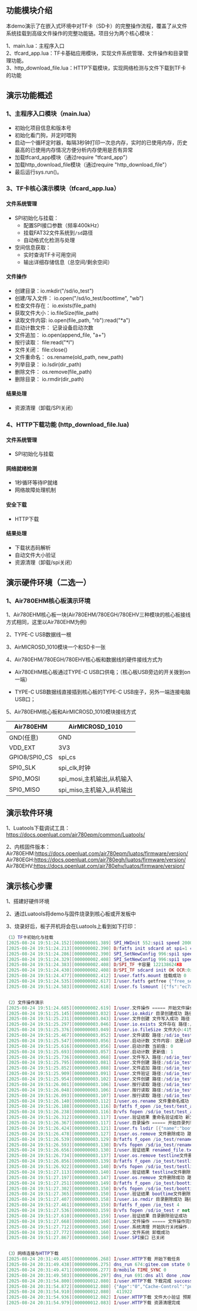 ## **功能模块介绍**

本demo演示了在嵌入式环境中对TF卡（SD卡）的完整操作流程，覆盖了从文件系统挂载到高级文件操作的完整功能链。项目分为两个核心模块：

1、main.lua：主程序入口 <br> 
2、tfcard_app.lua：TF卡基础应用模块，实现文件系统管理、文件操作和目录管理功能。<br> 
3、http_download_file.lua：HTTP下载模块，实现网络检测与文件下载到TF卡的功能

## **演示功能概述**

### 1、主程序入口模块（main.lua）

- 初始化项目信息和版本号
- 初始化看门狗，并定时喂狗
- 启动一个循环定时器，每隔3秒钟打印一次总内存，实时的已使用内存，历史最高的已使用内存情况方便分析内存使用是否有异常
- 加载tfcard_app模块（通过require "tfcard_app"）
- 加载http_download_file模块（通过require "http_download_file"）
- 最后运行sys.run()。



### 3、TF卡核心演示模块（tfcard_app.lua）

#### 文件系统管理

- SPI初始化与挂载：
  - 配置SPI接口参数（频率400kHz）
  - 挂载FAT32文件系统到`/sd`路径
  - 自动格式化检测与处理
- 空间信息获取：
  - 实时查询TF卡可用空间
  - 输出详细存储信息（总空间/剩余空间）
#### 文件操作
- 创建目录：io.mkdir("/sd/io_test")
- 创建/写入文件： io.open("/sd/io_test/boottime", "wb")
- 检查文件存在： io.exists(file_path)
- 获取文件大小：io.fileSize(file_path)
- 读取文件内容: io.open(file_path, "rb"):read("*a")
- 启动计数文件： 记录设备启动次数
- 文件追加： io.open(append_file, "a+")
- 按行读取： file:read("*l")
- 文件关闭： file:close()
- 文件重命名： os.rename(old_path, new_path)
- 列举目录： io.lsdir(dir_path)
- 删除文件： os.remove(file_path)
- 删除目录： io.rmdir(dir_path)

#### 结果处理

- 资源清理（卸载/SPI关闭）

### 4、HTTP下载功能 (http_download_file.lua)

#### 文件系统管理

- SPI初始化与挂载

#### 网络就绪检测

- 1秒循环等待IP就绪
- 网络故障处理机制

#### 安全下载

- HTTP下载


#### 结果处理

- 下载状态码解析
- 自动文件大小验证
- 资源清理（卸载/spi关闭）


## 演示硬件环境（二选一）

### 1、Air780EHM核心板演示环境

1、Air780EHM核心板一块(Air780EHM/780EGH/780EHV三种模块的核心板接线方式相同，这里以Air780EHM为例)

2、TYPE-C USB数据线一根

3、AirMICROSD_1010模块一个和SD卡一张

4、Air780EHM/780EGH/780EHV核心板和数据线的硬件接线方式为

- Air780EHM核心板通过TYPE-C USB口供电；（核心板USB旁边的开关拨到on一端）

- TYPE-C USB数据线直接插到核心板的TYPE-C USB座子，另外一端连接电脑USB口；

5、Air780EHM核心板和AirMICROSD_1010模块接线方式

|   Air780EHM     |    AirMICROSD_1010    |
| --------------- | --------------------- |
|  GND(任意)      |          GND          |
|  VDD_EXT        |          3V3         |
|  GPIO8/SPI0_CS  |        spi_cs       |
|  SPI0_SLK       |        spi_clk,时钟       |
|  SPI0_MOSI      |  spi_mosi,主机输出,从机输入|
|  SPI0_MISO      |  spi_miso,主机输入,从机输出|


## 演示软件环境

1、Luatools下载调试工具： https://docs.openluat.com/air780epm/common/Luatools/

2、内核固件版本：
Air780EHM:https://docs.openluat.com/air780epm/luatos/firmware/version/
Air780EGH:https://docs.openluat.com/air780egh/luatos/firmware/version/
Air780EHV:https://docs.openluat.com/air780ehv/luatos/firmware/version/


## 演示核心步骤
1、搭建好硬件环境

2、通过Luatools将demo与固件烧录到核心板或开发板中

3、烧录好后，板子开机将会在Luatools上看到如下打印：

```lua
（1）TF卡初始化与挂载
[2025-08-24 19:51:24.152][000000001.389] SPI_HWInit 552:spi1 speed 2000000,1994805,154
[2025-08-24 19:51:24.213][000000002.390] D/fatfs init sdcard at spi=1 cs=20
[2025-08-24 19:51:24.286][000000002.390] SPI_SetNewConfig 996:spi1 speed 400000,400000
[2025-08-24 19:51:24.329][000000002.408] SPI_SetNewConfig 996:spi1 speed 24000000,25600000
[2025-08-24 19:51:24.383][000000002.408] D/SPI_TF 卡容量 122138624KB
[2025-08-24 19:51:24.430][000000002.408] D/SPI_TF sdcard init OK OCR:0xc0ff8000!
[2025-08-24 19:51:24.477][000000002.412] I/user.fatfs.mount 挂载成功 0
[2025-08-24 19:51:24.535][000000002.617] I/user.fatfs getfree {"free_sectors":244262144,"total_kb":122132480,"free_kb":122131072,"total_sectors":244264960}
[2025-08-24 19:51:24.583][000000002.618] I/user.fs lsmount [{"fs":"ec7xx","path":""},{"fs":"inline","path":"\/lua\/"},{"fs":"ram","path":"\/ram\/"},{"fs":"luadb","path":"\/luadb\/"},{"fs":"fatfs","path":"\/sd"}]


（2）文件操作演示
[2025-08-24 19:51:24.685][000000002.619] I/user.文件操作 ===== 开始文件操作 =====
[2025-08-24 19:51:25.145][000000003.032] I/user.io.mkdir 目录创建成功 路径:/sd/io_test
[2025-08-24 19:51:25.231][000000003.043] I/user.文件创建 文件写入成功 路径:/sd/io_test/boottime
[2025-08-24 19:51:25.297][000000003.046] I/user.io.exists 文件存在 路径:/sd/io_test/boottime
[2025-08-24 19:51:25.376][000000003.049] I/user.io.fileSize 文件大小:41字节 路径:/sd/io_test/boottime
[2025-08-24 19:51:25.467][000000003.052] I/user.文件读取 路径:/sd/io_test/boottime 内容:这是io库API文档示例的测试内容
[2025-08-24 19:51:25.547][000000003.056] I/user.启动计数 文件内容: 这是io库API文档示例的测试内容 十六进制: E8BF99E698AF696FE5BA93415049E69687E6A1A3E7A4BAE4BE8BE79A84E6B58BE8AF95E58685E5AEB9 82
[2025-08-24 19:51:25.616][000000003.056] I/user.启动计数 当前值: 0
[2025-08-24 19:51:25.693][000000003.057] I/user.启动计数 更新值: 1
[2025-08-24 19:51:25.736][000000003.068] I/user.文件写入 路径:/sd/io_test/boottime 内容: 1
[2025-08-24 19:51:25.795][000000003.081] I/user.文件创建 路径:/sd/io_test/test_a 初始内容:ABC
[2025-08-24 19:51:25.852][000000003.088] I/user.文件追加 路径:/sd/io_test/test_a 追加内容:def
[2025-08-24 19:51:25.909][000000003.091] I/user.文件验证 路径:/sd/io_test/test_a 内容:ABCdef 结果: 成功
[2025-08-24 19:51:25.954][000000003.102] I/user.文件创建 路径:/sd/io_test/testline 写入3行文本
[2025-08-24 19:51:26.001][000000003.106] I/user.按行读取 路径:/sd/io_test/testline 第1行: abc
[2025-08-24 19:51:26.048][000000003.106] I/user.按行读取 路径:/sd/io_test/testline 第2行: 123
[2025-08-24 19:51:26.093][000000003.107] I/user.按行读取 路径:/sd/io_test/testline 第3行: wendal
[2025-08-24 19:51:26.140][000000003.112] I/user.os.rename 文件重命名成功 原路径:/sd/io_test/test_a 新路径:/sd/io_test/renamed_file.txt
[2025-08-24 19:51:26.188][000000003.116] D/fatfs f_open /io_test/test_a 4
[2025-08-24 19:51:26.238][000000003.116] D/vfs fopen /sd/io_test/test_a r not found
[2025-08-24 19:51:26.312][000000003.117] I/user.验证结果 重命名验证成功 新文件存在 原文件不存在
[2025-08-24 19:51:26.367][000000003.117] I/user.目录操作 ===== 开始目录列举 =====
[2025-08-24 19:51:26.424][000000003.121] I/user.fs lsdir [{"name":"boottime","size":0,"type":0},{"name":"testline","size":0,"type":0},{"name":"renamed_file.txt","size":0,"type":0}]
[2025-08-24 19:51:26.478][000000003.127] I/user.os.remove 文件删除成功 路径:/sd/io_test/renamed_file.txt
[2025-08-24 19:51:26.539][000000003.129] D/fatfs f_open /io_test/renamed_file.txt 4
[2025-08-24 19:51:26.593][000000003.130] D/vfs fopen /sd/io_test/renamed_file.txt r not found
[2025-08-24 19:51:26.656][000000003.130] I/user.验证结果 renamed_file.txt文件删除验证成功
[2025-08-24 19:51:26.734][000000003.137] I/user.os.remove testline文件删除成功 路径:/sd/io_test/testline
[2025-08-24 19:51:26.856][000000003.139] D/fatfs f_open /io_test/testline 4
[2025-08-24 19:51:26.922][000000003.140] D/vfs fopen /sd/io_test/testline r not found
[2025-08-24 19:51:27.113][000000003.140] I/user.验证结果 testline文件删除验证成功
[2025-08-24 19:51:27.197][000000003.147] I/user.os.remove 文件删除成功 路径:/sd/io_test/boottime
[2025-08-24 19:51:27.251][000000003.149] D/fatfs f_open /io_test/boottime 4
[2025-08-24 19:51:27.302][000000003.150] D/vfs fopen /sd/io_test/boottime r not found
[2025-08-24 19:51:27.365][000000003.150] I/user.验证结果 boottime文件删除验证成功
[2025-08-24 19:51:27.407][000000003.158] I/user.io.rmdir 目录删除成功 路径:/sd/io_test
[2025-08-24 19:51:27.461][000000003.159] D/fatfs f_open /io_test 4
[2025-08-24 19:51:27.536][000000003.159] D/vfs fopen /sd/io_test r not found
[2025-08-24 19:51:27.610][000000003.159] I/user.验证结果 目录删除验证成功
[2025-08-24 19:51:27.668][000000003.160] I/user.文件操作 ===== 文件操作完成 =====
[2025-08-24 19:51:27.712][000000003.160] I/user.系统清理 开始执行关闭操作...
[2025-08-24 19:51:27.772][000000003.160] I/user.文件系统 卸载成功
[2025-08-24 19:51:27.867][000000003.160] I/user.SPI接口 已关闭


（3）网络连接与HTTP下载
[2025-08-24 20:31:49.405][000000006.268] I/user.HTTP下载 开始下载任务
[2025-08-24 20:31:49.438][000000006.275] dns_run 674:gitee.com state 0 id 1 ipv6 0 use dns server2, try 0
[2025-08-24 20:31:49.471][000000006.277] D/mobile TIME_SYNC 0
[2025-08-24 20:31:49.503][000000006.297] dns_run 691:dns all done ,now stop
[2025-08-24 20:31:54.800][000000012.080] I/user.HTTP下载 下载完成 success 200 
[2025-08-24 20:31:54.872][000000012.080] {"Age":"0","Cache-Control":"public, max-age=60","Via":"1.1 varnish","Transfer-Encoding":"chunked","Date":"Sun, 24 Aug 2025 12:31:49 GMT","Access-Control-Allow-Credentials":"true","Vary":"Accept-Encoding","X-Served-By":"cache-ffe9","X-Gitee-Server":"http-pilot 1.9.21","Connection":"keep-alive","Server":"ADAS\/1.0.214","Access-Control-Allow-Headers":"Accept,Authorization,Cache-Control,Content-Type,DNT,If-Modified-Since,Keep-Alive,Origin,User-Agent,X-Requested-With,X-CustomHeader,Content-Range,Range,Set-Language","Content-Security-Policy":"default-src 'none'; style-src 'unsafe-inline'; sandbox","X-Request-Id":"1f7e4b55-53c8-440a-9806-8894aa823f50","Accept-Ranges":"bytes","Etag":"W\/\"6ea36a6c51a48eaba0ffbc01d409424e7627bc56\"","Content-Type":"text\/plain; charset=utf-8","Access-Control-Allow-Methods":"GET, POST, PUT, PATCH, DELETE, OPTIONS","X-Frame-Options":"DENY","X-Cache":"MISS","Set-Cookie":"BEC=1f1759df3ccd099821dcf0da6feb0357;Path=\/;Max-Age=126000"}
[2025-08-24 20:31:54.910][000000012.080]  411922
[2025-08-24 20:31:54.936][000000012.082] I/user.HTTP下载 文件大小验证 预期: 411922 实际: 411922
[2025-08-24 20:31:54.979][000000012.083] I/user.HTTP下载 资源清理完成

```